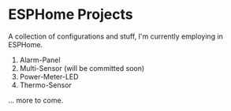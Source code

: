 # ESPHome Projects

A collection of configurations and stuff, I'm currently employing in ESPHome.

1. Alarm-Panel
2. Multi-Sensor (will be committed soon)
3. Power-Meter-LED
4. Thermo-Sensor

... more to come.

